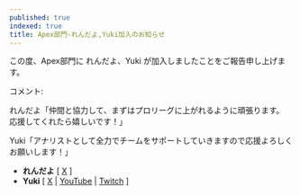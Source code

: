 ```yaml
---
published: true
indexed: true
title: Apex部門-れんだよ,Yuki加入のお知らせ
---
```


この度、Apex部門に れんだよ、Yuki が加入しましたことをご報告申し上げます。

コメント:

れんだよ「仲間と協力して、まずはプロリーグに上がれるように頑張ります。
応援してくれたら嬉しいです！」

Yuki「アナリストとして全力でチームをサポートしていきますので応援よろしくお願いします！」

- **れんだよ** [ [X](https://x.com/RECT_2434) ]
- **Yuki** [ [X](https://x.com/yuki_fpsGG) | [YouTube](https://youtube.com/@yuki7_) | [Twitch](https://twitch.tv/yuki7_fps) ]
